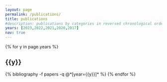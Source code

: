 ```yaml
---
layout: page
permalink: /publications/
title: publications
#description: publications by categories in reversed chronological order. generated by jekyll-scholar.
years: [2023,2022,2021,2020,2017]
nav: true
---
```


<div class="publications">

{% for y in page.years %}
  <h2 class="year">{{y}}</h2>
  {% bibliography -f papers -q @*[year={{y}}]* %}
{% endfor %}

</div>
